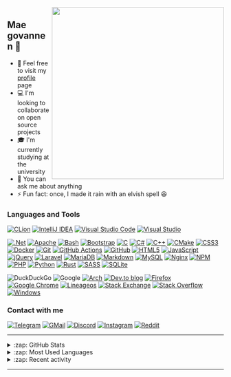 <!--
  **andinoriel/andinoriel** is a ✨ _special_ ✨ repository because its `README.md`
  (this file) appears on your GitHub profile.
-->

<img align="right" src="chill.gif" width="400px">

## Mae govannen :wave:

- :page_facing_up: Feel free to visit my [profile] page
- :computer: I'm looking to collaborate on open source projects
- :mortar_board: I'm currently studying at the university
- :speech_balloon: You can ask me about anything
- :zap: Fun fact: once, I made it rain with an elvish spell :laughing:


### Languages and Tools

<!-- https://github.com/Ileriayo/markdown-badges -->

[![CLion](https://img.shields.io/badge/CLion-black?style=for-the-badge&logo=clion&logoColor=white)](https://www.jetbrains.com/clion/)
[![IntelliJ IDEA](https://img.shields.io/badge/IntelliJIDEA-000000.svg?style=for-the-badge&logo=intellij-idea&logoColor=white)](https://www.jetbrains.com/idea/)
[![Visual Studio Code](https://img.shields.io/badge/Visual%20Studio%20Code-0078d7.svg?style=for-the-badge&logo=visual-studio-code&logoColor=white)](https://code.visualstudio.com/)
[![Visual Studio](https://img.shields.io/badge/Visual%20Studio-5C2D91.svg?style=for-the-badge&logo=visual-studio&logoColor=white)](https://visualstudio.microsoft.com/)

[![.Net](https://img.shields.io/badge/.NET-5C2D91?style=for-the-badge&logo=.net&logoColor=white)](https://dotnet.microsoft.com/download)
[![Apache](https://img.shields.io/badge/apache-%23D42029.svg?style=for-the-badge&logo=apache&logoColor=white)](https://httpd.apache.org/)
[![Bash](https://img.shields.io/badge/bash-%23121011.svg?style=for-the-badge&logo=gnu-bash&logoColor=white)](https://www.gnu.org/software/bash/)
[![Bootstrap](https://img.shields.io/badge/bootstrap-%23563D7C.svg?style=for-the-badge&logo=bootstrap&logoColor=white)](https://getbootstrap.com/)
[![C](https://img.shields.io/badge/c-%2300599C.svg?style=for-the-badge&logo=c&logoColor=white)](https://en.cppreference.com/w/c/language)
[![C#](https://img.shields.io/badge/c%23-%23239120.svg?style=for-the-badge&logo=c-sharp&logoColor=white)](https://docs.microsoft.com/en-us/dotnet/csharp/)
[![C++](https://img.shields.io/badge/c++-%2300599C.svg?style=for-the-badge&logo=c%2B%2B&logoColor=white)](https://en.cppreference.com/w/cpp/language)
[![CMake](https://img.shields.io/badge/CMake-%23008FBA.svg?style=for-the-badge&logo=cmake&logoColor=white)](https://cmake.org)
[![CSS3](https://img.shields.io/badge/css3-%231572B6.svg?style=for-the-badge&logo=css3&logoColor=white)](https://www.w3.org/Style/CSS/current-work.en.html)
[![Docker](https://img.shields.io/badge/docker-%230db7ed.svg?style=for-the-badge&logo=docker&logoColor=white)](https://www.docker.com/)
[![Git](https://img.shields.io/badge/git-%23F05033.svg?style=for-the-badge&logo=git&logoColor=white)](https://git-scm.com/)
[![GitHub Actions](https://img.shields.io/badge/github%20actions-%232671E5.svg?style=for-the-badge&logo=githubactions&logoColor=white)](https://github.com/features/actions)
[![GitHub](https://img.shields.io/badge/github-%23121011.svg?style=for-the-badge&logo=github&logoColor=white)](https://github.com/)
[![HTML5](https://img.shields.io/badge/html5-%23E34F26.svg?style=for-the-badge&logo=html5&logoColor=white)](https://html.spec.whatwg.org/)
[![JavaScript](https://img.shields.io/badge/JS-%23323330.svg?style=for-the-badge&logo=javascript&logoColor=%23F7DF1E)](https://www.javascript.com/)
[![jQuery](https://img.shields.io/badge/jquery-%230769AD.svg?style=for-the-badge&logo=jquery&logoColor=white)](https://jquery.com/)
[![Laravel](https://img.shields.io/badge/laravel-%23FF2D20.svg?style=for-the-badge&logo=laravel&logoColor=white)](https://laravel.com/)
[![MariaDB](https://img.shields.io/badge/MariaDB-003545?style=for-the-badge&logo=mariadb&logoColor=white)](https://mariadb.org/)
[![Markdown](https://img.shields.io/badge/markdown-%23000000.svg?style=for-the-badge&logo=markdown&logoColor=white)](https://www.markdownguide.org/)
[![MySQL](https://img.shields.io/badge/mysql-%2300f.svg?style=for-the-badge&logo=mysql&logoColor=white)](https://www.mysql.com/)
[![Nginx](https://img.shields.io/badge/nginx-%23009639.svg?style=for-the-badge&logo=nginx&logoColor=white)](https://www.nginx.com/)
[![NPM](https://img.shields.io/badge/NPM-%23000000.svg?style=for-the-badge&logo=npm&logoColor=white)](https://www.npmjs.com/)
[![PHP](https://img.shields.io/badge/php-%23777BB4.svg?style=for-the-badge&logo=php&logoColor=white)](https://www.php.net/)
[![Python](https://img.shields.io/badge/python-3670A0?style=for-the-badge&logo=python&logoColor=ffdd54)](https://www.python.org/)
[![Rust](https://img.shields.io/badge/rust-%23000000.svg?style=for-the-badge&logo=rust&logoColor=white)](https://www.rust-lang.org/)
[![SASS](https://img.shields.io/badge/SASS-hotpink.svg?style=for-the-badge&logo=SASS&logoColor=white)](https://sass-lang.com/)
[![SQLite](https://img.shields.io/badge/sqlite-%2307405e.svg?style=for-the-badge&logo=sqlite&logoColor=white)](https://www.sqlite.org/index.html)

![DuckDuckGo](https://img.shields.io/badge/DuckDuckGo-DE5833?style=for-the-badge&logo=DuckDuckGo&logoColor=white)
![Google](https://img.shields.io/badge/google-4285F4?style=for-the-badge&logo=google&logoColor=white)
[![Arch](https://img.shields.io/badge/Arch%20Linux-1793D1?logo=arch-linux&logoColor=fff&style=for-the-badge)](https://archlinux.org/)
[![Dev.to blog](https://img.shields.io/badge/dev.to-0A0A0A?style=for-the-badge&logo=dev.to&logoColor=white)](https://dev.to/)
[![Firefox](https://img.shields.io/badge/Firefox-FF7139?style=for-the-badge&logo=Firefox-Browser&logoColor=white)](https://www.mozilla.org/en-US/firefox/new/)
[![Google Chrome](https://img.shields.io/badge/Google%20Chrome-4285F4?style=for-the-badge&logo=GoogleChrome&logoColor=white)](https://www.google.com/chrome/)
[![Lineageos](https://img.shields.io/badge/lineageos-167C80?style=for-the-badge&logo=lineageos&logoColor=white)](https://lineageos.org/)
[![Stack Exchange](https://img.shields.io/badge/StackExchange-%23ffffff.svg?style=for-the-badge&logo=StackExchange&logoColor=white)](https://stackexchange.com/)
[![Stack Overflow](https://img.shields.io/badge/-Stackoverflow-FE7A16?style=for-the-badge&logo=stack-overflow&logoColor=white)](https://stackoverflow.com/)
[![Windows](https://img.shields.io/badge/Windows-0078D6?style=for-the-badge&logo=windows&logoColor=white)](https://www.microsoft.com/en-us/windows)


### Contact with me

[<img alt="Telegram" src="https://img.shields.io/badge/Telegram-2CA5E0?style=for-the-badge&logo=telegram&logoColor=white"/>][telegram]
[<img alt="GMail" src="https://img.shields.io/badge/Gmail-D14836?style=for-the-badge&logo=gmail&logoColor=white"/>][gmail]
[<img alt="Discord" src="https://img.shields.io/badge/Discord-7289DA?style=for-the-badge&logo=discord&logoColor=white"/>][discord]
[<img alt="Instagram" src="https://img.shields.io/badge/Instagram-E4405F?style=for-the-badge&logo=instagram&logoColor=white"/>][instagram]
[<img alt="Reddit" src="https://img.shields.io/badge/Reddit-FF4500?style=for-the-badge&logo=reddit&logoColor=white"/>][reddit]

---

<details>
  <summary>:zap: GitHub Stats</summary>

  <div align="center">
    <!-- https://github.com/anuraghazra/github-readme-stats -->
    <img alt="GitHub Stats" width="49%" src="https://github-readme-stats.vercel.app/api?username=andinoriel&theme=great-gatsby&hide_border=true&count_private=true&show_icons=true">
    <!-- https://github.com/DenverCoder1/github-readme-streak-stats -->
    <img alt="GitHub Streak" width="49%" src="https://github-readme-streak-stats.herokuapp.com/?user=andinoriel&theme=great-gatsby&hide_border=true">

  </div>

  <div align="center">
    <!-- https://github.com/Ashutosh00710/github-readme-activity-graph -->
    <img alt="GitHub Activity Graph" width="98%" src="https://activity-graph.herokuapp.com/graph?username=andinoriel&bg_color=000000&color=ffd95b&line=ffb74d&point=ffa726&area=true&hide_border=true&custom_title=Last%20Month%20Contributions%20Graph">
  </div>

</details>

<details>
  <summary>:zap: Most Used Languages</summary>

  ![Top Langs](https://github-readme-stats.vercel.app/api/top-langs/?username=andinoriel&theme=great-gatsby&hide_border=true&layout=compact&langs_count=6)

</details>

<details>
  <summary>:zap: Recent activity</summary>

  <!--RECENT_ACTIVITY:start-->
1. ⭐ Starred [NasiRawon/AlternateConversationCamera](https://github.com/NasiRawon/AlternateConversationCamera)
2. ⭐ Starred [mifi/lossless-cut](https://github.com/mifi/lossless-cut)
3. ✌️ Released [v1.0.3](https://github.com/andinoriel/vigenere-freq/releases/tag/V1.0.3) in [andinoriel/vigenere-freq](https://github.com/andinoriel/vigenere-freq)
4. ✌️ Released [v1.0.2](https://github.com/andinoriel/vigenere-freq/releases/tag/v1.0.2) in [andinoriel/vigenere-freq](https://github.com/andinoriel/vigenere-freq)
5. ✌️ Released [v1.0.1](https://github.com/andinoriel/vigenere-freq/releases/tag/v1.0.1) in [andinoriel/vigenere-freq](https://github.com/andinoriel/vigenere-freq)
<!--RECENT_ACTIVITY:end-->

  <!--RECENT_ACTIVITY:last_update-->
Last updated at 2021-12-15, 14:08:33
<!--RECENT_ACTIVITY:last_update_end-->

</details>

---

[telegram]: https://t.me/andinoriel
[gmail]: mailto:simonnikolaj20@gmail.com
[discord]: https://discordapp.com/users/524889744061104128/
[instagram]: https://instagram.com/andinoriel
[reddit]: https://www.reddit.com/user/andinoriel_official
[profile]: https://andinoriel.github.io/
